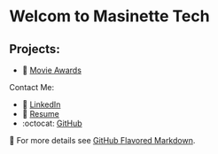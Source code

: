 # Welcom to Masinette Tech


## Projects:
- 🎥 [Movie Awards](https://masinette.github.io/shopify-shoppies/)

Contact Me:
- 📎 [LinkedIn](https://ca.linkedin.com/in/toni-ann-samuels?trk=profile-badge)
- 📎 [Resume](https://www.canva.com/design/DAEZhns-vds/EmOaaGKbXfGiJ2c7uN6TqQ/view?utm_content=DAEZhns-vds&utm_campaign=designshare&utm_medium=link&utm_source=publishsharelink)
- :octocat: [GitHub](https://github.com/masinette)









📌 For more details see [GitHub Flavored Markdown](https://guides.github.com/features/mastering-markdown/).
